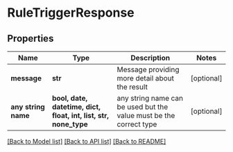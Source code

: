 # RuleTriggerResponse


## Properties
Name | Type | Description | Notes
------------ | ------------- | ------------- | -------------
**message** | **str** | Message providing more detail about the result | [optional] 
**any string name** | **bool, date, datetime, dict, float, int, list, str, none_type** | any string name can be used but the value must be the correct type | [optional]

[[Back to Model list]](../README.md#documentation-for-models) [[Back to API list]](../README.md#documentation-for-api-endpoints) [[Back to README]](../README.md)


